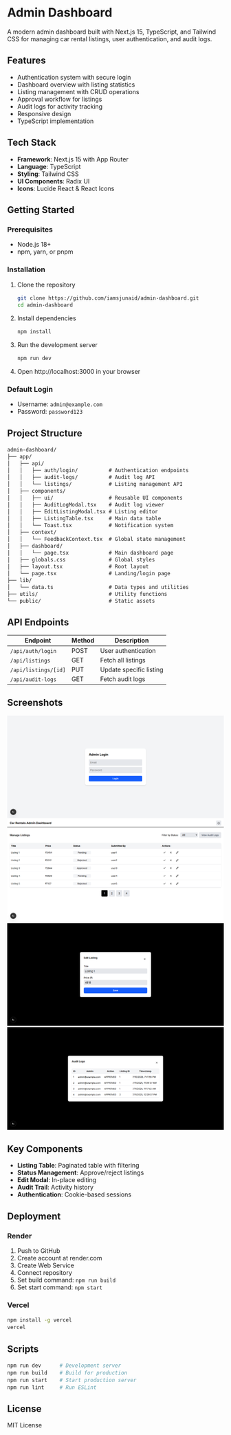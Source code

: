 # Admin Dashboard

A modern admin dashboard built with Next.js 15, TypeScript, and Tailwind CSS for managing car rental listings, user authentication, and audit logs.

## Features

- Authentication system with secure login
- Dashboard overview with listing statistics
- Listing management with CRUD operations
- Approval workflow for listings
- Audit logs for activity tracking
- Responsive design
- TypeScript implementation

## Tech Stack

- **Framework**: Next.js 15 with App Router
- **Language**: TypeScript
- **Styling**: Tailwind CSS
- **UI Components**: Radix UI
- **Icons**: Lucide React & React Icons

## Getting Started

### Prerequisites

- Node.js 18+
- npm, yarn, or pnpm

### Installation

1. Clone the repository
   ```bash
   git clone https://github.com/iamsjunaid/admin-dashboard.git
   cd admin-dashboard
   ```

2. Install dependencies
   ```bash
   npm install
   ```

3. Run the development server
   ```bash
   npm run dev
   ```

4. Open http://localhost:3000 in your browser

### Default Login
- Username: `admin@example.com`
- Password: `password123`

## Project Structure

```
admin-dashboard/
├── app/
│   ├── api/
│   │   ├── auth/login/          # Authentication endpoints
│   │   ├── audit-logs/          # Audit log API
│   │   └── listings/            # Listing management API
│   ├── components/
│   │   ├── ui/                  # Reusable UI components
│   │   ├── AuditLogModal.tsx    # Audit log viewer
│   │   ├── EditListingModal.tsx # Listing editor
│   │   ├── ListingTable.tsx     # Main data table
│   │   └── Toast.tsx            # Notification system
│   ├── context/
│   │   └── FeedbackContext.tsx  # Global state management
│   ├── dashboard/
│   │   └── page.tsx             # Main dashboard page
│   ├── globals.css              # Global styles
│   ├── layout.tsx               # Root layout
│   └── page.tsx                 # Landing/login page
├── lib/
│   └── data.ts                  # Data types and utilities
├── utils/                       # Utility functions
└── public/                      # Static assets
```

## API Endpoints

| Endpoint | Method | Description |
|----------|--------|-------------|
| `/api/auth/login` | POST | User authentication |
| `/api/listings` | GET | Fetch all listings |
| `/api/listings/[id]` | PUT | Update specific listing |
| `/api/audit-logs` | GET | Fetch audit logs |

## Screenshots
![alt text](Admin-Dashboard-07-11-2025_12_28_PM.png)
![alt text](<Admin-Dashboard-07-11-2025_12_28_PM (1).png>)
![alt text](Admin-Dashboard-07-11-2025_12_30_PM.png)
 ![alt text](Admin-Dashboard-07-11-2025_12_29_PM.png)
## Key Components

- **Listing Table**: Paginated table with filtering
- **Status Management**: Approve/reject listings
- **Edit Modal**: In-place editing
- **Audit Trail**: Activity history
- **Authentication**: Cookie-based sessions

## Deployment

### Render

1. Push to GitHub
2. Create account at render.com
3. Create Web Service
4. Connect repository
5. Set build command: `npm run build`
6. Set start command: `npm start`

### Vercel

```bash
npm install -g vercel
vercel
```

## Scripts

```bash
npm run dev      # Development server
npm run build    # Build for production
npm run start    # Start production server
npm run lint     # Run ESLint
```

## License

MIT License
